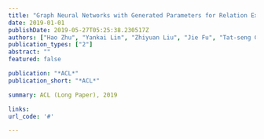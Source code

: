 ```yaml
---
title: "Graph Neural Networks with Generated Parameters for Relation Extraction"
date: 2019-01-01
publishDate: 2019-05-27T05:25:38.230517Z
authors: ["Hao Zhu", "Yankai Lin", "Zhiyuan Liu", "Jie Fu", "Tat-seng Chua", "Maosong Sun"]
publication_types: ["2"]
abstract: ""
featured: false

publication: "*ACL*"
publication_short: "*ACL*"

summary: ACL (Long Paper), 2019

links:
url_code: '#'

---
```


